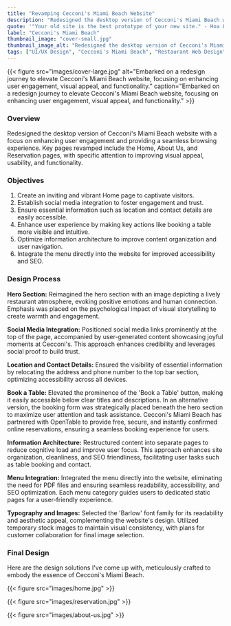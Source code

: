 ```yaml
---
title: "Revamping Cecconi's Miami Beach Website"
description: "Redesigned the desktop version of Cecconi's Miami Beach website with a focus on enhancing user engagement and providing a seamless browsing experience. Key pages revamped include the Home, About Us, and Reservation pages, with specific attention to improving visual appeal, usability, and functionality."
quote: '"Your old site is the best prototype of your new site." - Hoa Loranger'
label: "Cecconi's Miami Beach"
thumbnail_image: "cover-small.jpg"
thumbnail_image_alt: "Redesigned the desktop version of Cecconi's Miami Beach website with a focus on enhancing user engagement and providing a seamless browsing experience. Key pages revamped include the Home, About Us, and Reservation pages, with specific attention to improving visual appeal, usability, and functionality."
tags: ["UI/UX Design", "Cecconi's Miami Beach", "Restaurant Web Design", "Restaurant UX Design"]
---
```


{{< figure 
    src="images/cover-large.jpg"
    alt="Embarked on a redesign journey to elevate Cecconi's Miami Beach website, focusing on enhancing user engagement, visual appeal, and functionality."
    caption="Embarked on a redesign journey to elevate Cecconi's Miami Beach website, focusing on enhancing user engagement, visual appeal, and functionality." >}}

### Overview

Redesigned the desktop version of Cecconi's Miami Beach website with a focus on enhancing user engagement and providing a seamless browsing experience. Key pages revamped include the Home, About Us, and Reservation pages, with specific attention to improving visual appeal, usability, and functionality.

### Objectives

1. Create an inviting and vibrant Home page to captivate visitors.
2. Establish social media integration to foster engagement and trust.
3. Ensure essential information such as location and contact details are easily accessible.
4. Enhance user experience by making key actions like booking a table more visible and intuitive.
5. Optimize information architecture to improve content organization and user navigation.
6. Integrate the menu directly into the website for improved accessibility and SEO.

### Design Process

**Hero Section:** Reimagined the hero section with an image depicting a lively restaurant atmosphere, evoking positive emotions and human connection. Emphasis was placed on the psychological impact of visual storytelling to create warmth and engagement.

**Social Media Integration:** Positioned social media links prominently at the top of the page, accompanied by user-generated content showcasing joyful moments at Cecconi's. This approach enhances credibility and leverages social proof to build trust.

**Location and Contact Details:** Ensured the visibility of essential information by relocating the address and phone number to the top bar section, optimizing accessibility across all devices.

**Book a Table:** Elevated the prominence of the 'Book a Table' button, making it easily accessible below clear titles and descriptions. In an alternative version, the booking form was strategically placed beneath the hero section to maximize user attention and task assistance. Cecconi's Miami Beach has partnered with OpenTable to provide free, secure, and instantly confirmed online reservations, ensuring a seamless booking experience for users.

**Information Architecture:** Restructured content into separate pages to reduce cognitive load and improve user focus. This approach enhances site organization, cleanliness, and SEO friendliness, facilitating user tasks such as table booking and contact.

**Menu Integration:** Integrated the menu directly into the website, eliminating the need for PDF files and ensuring seamless readability, accessibility, and SEO optimization. Each menu category guides users to dedicated static pages for a user-friendly experience.

**Typography and Images:** Selected the 'Barlow' font family for its readability and aesthetic appeal, complementing the website's design. Utilized temporary stock images to maintain visual consistency, with plans for customer collaboration for final image selection.

### Final Design

Here are the design solutions I've come up with, meticulously crafted to embody the essence of Cecconi's Miami Beach.

{{< figure src="images/home.jpg" >}}

{{< figure src="images/reservation.jpg" >}}

{{< figure src="images/about-us.jpg" >}}